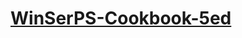 # [WinSerPS-Cookbook-5ed](https://github.com/TortoiseWolfe/WinSerPS-Cookbook-5ed/edit/main/README.md "Windows Server Automation with PowerShell Cookbook - Fifth Edition")
